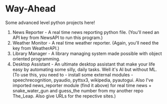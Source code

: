 # Way-Ahead
Some advanced level python projects here!
1. News Reporter - A real time news reporting python file. (You'll need an API key from NewsAPI to run this program.)
2. Weather Monitor - A real time weather reporter. (Again, you'll need the key from WeatherAPI.)
3. Library Manager - A library managing system made possible with object oriented programming.
4. Desktop Assistant - An ultimate desktop assistant that make your life easy by automating some silly, daily tasks. Well it's AI but without ML. (To use this, you need to - install some external modules - speechrecognition, pyaudio, pyttsx3, wikipedia, pyautogui. Also I've imported news_reporter module (find it above) for real time news + snake_water_gun and guess_the number from my another repo The_Leap. Also give URLs for the repective sites.)
